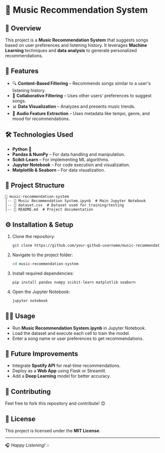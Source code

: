 # 🎵 Music Recommendation System

## 📌 Overview
This project is a **Music Recommendation System** that suggests songs based on user preferences and listening history. It leverages **Machine Learning** techniques and **data analysis** to generate personalized recommendations.

## 🚀 Features
- 🔍 **Content-Based Filtering** – Recommends songs similar to a user's listening history.
- 🤖 **Collaborative Filtering** – Uses other users' preferences to suggest songs.
- 📊 **Data Visualization** – Analyzes and presents music trends.
- 🎼 **Audio Feature Extraction** – Uses metadata like tempo, genre, and mood for recommendations.

## 🛠️ Technologies Used
- **Python** 🐍
- **Pandas & NumPy** – For data handling and manipulation.
- **Scikit-Learn** – For implementing ML algorithms.
- **Jupyter Notebook** – For code execution and visualization.
- **Matplotlib & Seaborn** – For data visualization.

## 📂 Project Structure
```
📁 music-recommendation-system
│-- 📜 Music Recommendation System.ipynb  # Main Jupyter Notebook
│-- 📜 dataset.csv  # Dataset used for training/testing
│-- 📜 README.md  # Project documentation
```

## ⚙️ Installation & Setup
1. Clone the repository:
   ```sh
   git clone https://github.com/your-github-username/music-recommendation-system.git
   ```
2. Navigate to the project folder:
   ```sh
   cd music-recommendation-system
   ```
3. Install required dependencies:
   ```sh
   pip install pandas numpy scikit-learn matplotlib seaborn
   ```
4. Open the Jupyter Notebook:
   ```sh
   jupyter notebook
   ```

## 🏃‍♂️ Usage
- Run **Music Recommendation System.ipynb** in Jupyter Notebook.
- Load the dataset and execute each cell to train the model.
- Enter a song name or user preferences to get recommendations.

## 📢 Future Improvements
- Integrate **Spotify API** for real-time recommendations.
- Deploy as a **Web App** using Flask or Streamlit.
- Add a **Deep Learning** model for better accuracy.

## 🤝 Contributing
Feel free to fork this repository and contribute! 😊

## 📜 License
This project is licensed under the **MIT License**.

---
🎧 *Happy Listening!* 🎶
